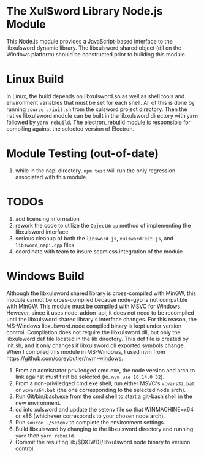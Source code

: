 # The XulSword Library Node.js Module

This Node.js module provides a JavaScript-based interface to the libxulsword dynamic library. The libxulsword shared object (dll on the Windows platform) should be constructed prior to building this module.

# Linux Build
In Linux, the build depends on libxulsword.so as well as shell tools and environment variables that must be set for each shell. All of this is done by running `source ./init.sh` from the xulsword project directory. Then the native libxulsword module can be built in the libxulsword directory with `yarn` followed by `yarn rebuild`. The electron_rebuild module is responsible for compiling against the selected version of Electron.

# Module Testing (out-of-date)
1. while in the napi directory, `npm test` will run the only regression associated with this module.

# TODOs
1. add licensing information
2. rework the code to utilize the `ObjectWrap` method of implementing the libxulsword interface
3. serious cleanup of both the `libsword.js`, `xulswordTest.js`, and `libsword_napi.cpp` files
4. coordinate with team to insure seamless integration of the module

# Windows Build
Although the libxulsword shared library is cross-compiled with MinGW, this module cannot be cross-compiled because node-gyp is not compatible with MinGW. This module must be compiled with MSVC for Windows. However, since it uses node-addon-api, it does not need to be recompiled until the libxulsword shared library's interface changes. For this reason, the MS-Windows libxulsword.node compiled binary is kept under version control. Compilation does not require the libxulsword.dll, but only the libxulsword.def file located in the lib directory. This def file is created by init.sh, and it only changes if libxulsword.dll exported symbols change. When I compiled this module in MS-Windows, I used nvm from https://github.com/coreybutler/nvm-windows.
1. From an admistrator priviledged cmd.exe, the node version and arch to link against must first be selected (ie. `nvm use 16.14.0 32`).
2. From a non-priviledged cmd.exe shell, run either MSVC's `vcvars32.bat` or `vcvars64.bat` (the one corresponding to the selected node arch).
3. Run Git/bin/bash.exe from the cmd shell to start a git-bash shell in the new environment.
4. cd into xulsword and update the setenv file so that WINMACHINE=x64 or x86 (whichever corresponds to your chosen node arch).
5. Run `source ./setenv` to complete the environment settings.
6. Build libxulsword by changing to the libxulsword directory and running `yarn` then `yarn rebuild`.
7. Commit the resulting lib/$(XCWD)/libxulsword.node binary to version control.
